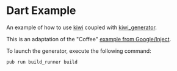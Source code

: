 # Dart Example

An example of how to use [kiwi](https://github.com/vanlooverenkoen/kiwi/tree/master/kiwi) coupled with [kiwi_generator](https://github.com/vanlooverenkoen/kiwi/tree/master/kiwi_generator).

This is an adaptation of the "Coffee" [example from Google/Inject](https://github.com/google/inject.dart/tree/master/example/coffee).

To launch the generator, execute the following command:

```bash
pub run build_runner build
```